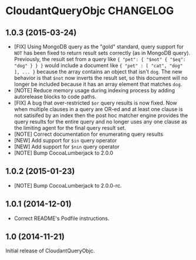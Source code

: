 # CloudantQueryObjc CHANGELOG

## 1.0.3 (2015-03-24)

- [FIX] Using MongoDB query as the "gold" standard, query support for `NOT` has been fixed to return result sets correctly (as in MongoDB query).  Previously, the result set from a query like `{ "pet": { "$not" { "$eq": "dog" } } }` would include a document like `{ "pet" : [ "cat", "dog" ], ... }` because the array contains an object that isn't `dog`.  The new behavior is that `$not` now inverts the result set, so this document will no longer be included because it has an array element that matches `dog`.
- [NOTE] Reduce memory usage during indexing process by adding autorelease blocks to code paths.
- [FIX] A bug that over-restricted `$or` query results is now fixed.  Now when multiple clauses in a query are OR-ed and at least one clause is not satisifed by an index then the post hoc matcher engine provides the query results for the entire query and no longer uses any one clause as the limiting agent for the final query result set.
- [NOTE] Correct documentation for enumerating query results
- [NEW] Add support for `$in` query operator
- [NEW] Add support for `$nin` query operator
- [NOTE] Bump CocoaLumberjack to 2.0.0

## 1.0.2 (2015-01-23)

- [NOTE] Bump CocoaLumberjack to 2.0.0-rc.

## 1.0.1 (2014-12-01)

- Correct README's Podfile instructions.

## 1.0 (2014-11-21)

Initial release of CloudantQueryObjc.
